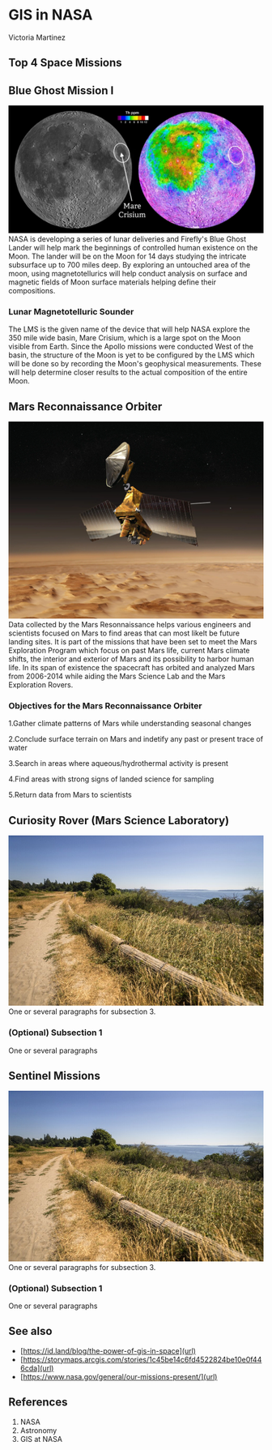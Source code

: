 # GIS in NASA
Victoria Martinez

## Top 4 Space Missions




## Blue Ghost Mission I
![images](Images/blue-ghost.webp)
NASA is developing a series of lunar deliveries and Firefly's Blue Ghost Lander will help mark the beginnings of controlled human existence on the Moon. The lander will be on the Moon for 14 days studying the intricate subsurface up to 700 miles deep. By exploring an untouched area of the moon, using magnetotellurics will help conduct analysis on surface and magnetic fields of Moon surface materials helping define their compositions.

### Lunar Magnetotelluric Sounder
The LMS is the given name of the device that will help NASA explore the 350 mile wide basin, Mare Crisium, which is a large spot on the Moon visible from Earth. Since the Apollo missions were conducted West of the basin, the structure of the Moon is yet to be configured by the LMS which will be done so by recording the Moon's geophysical measurements. These will help determine closer results to the actual composition of the entire Moon.

## Mars Reconnaissance Orbiter
![images](Images/mars-orbiter.webp)
Data collected by the Mars Resonnaissance helps various engineers and scientists focused on Mars to find areas that can most likelt be future landing sites. It is part of the missions that have been set to meet the Mars Exploration Program which focus on past Mars life, current Mars climate shifts, the interior and exterior of Mars and its possibility to harbor human life. In its span of existence the spacecraft has orbited and analyzed Mars from 2006-2014 while aiding the Mars Science Lab and the Mars Exploration Rovers.

### Objectives for the Mars Reconnaissance Orbiter
1.Gather climate patterns of Mars while understanding seasonal changes

2.Conclude surface terrain on Mars and indetify any past or present trace of water

3.Search in areas where aqueous/hydrothermal activity is present

4.Find areas with strong signs of landed science for sampling

5.Return data from Mars to scientists 

## Curiosity Rover (Mars Science Laboratory)
![images](Images/discoverypark.jpg)
One or several paragraphs for subsection 3.
### (Optional) Subsection 1
One or several paragraphs

## Sentinel Missions
![images](Images/discoverypark.jpg)
One or several paragraphs for subsection 3.
### (Optional) Subsection 1
One or several paragraphs

## See also
- [https://id.land/blog/the-power-of-gis-in-space](url)
- [https://storymaps.arcgis.com/stories/1c45be14c6fd4522824be10e0f446cda](url)
- [https://www.nasa.gov/general/our-missions-present/](url)

## References
1. NASA
2. Astronomy
3. GIS at NASA